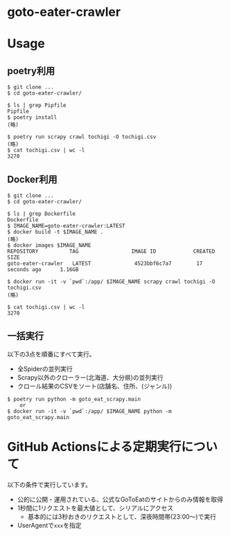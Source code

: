 goto-eater-crawler
===

# Usage

## poetry利用

```
$ git clone ...
$ cd goto-eater-crawler/

$ ls | grep Pipfile
Pipfile
$ poetry install
(略)

$ poetry run scrapy crawl tochigi -O tochigi.csv
(略)
$ cat tochigi.csv | wc -l
3270
```

## Docker利用

```
$ git clone ...
$ cd goto-eater-crawler/

$ ls | grep Dockerfile
Dockerfile
$ IMAGE_NAME=goto-eater-crawler:LATEST
$ docker build -t $IMAGE_NAME .
(略)
$ docker images $IMAGE_NAME
REPOSITORY          TAG                 IMAGE ID            CREATED             SIZE
goto-eater-crawler   LATEST              4523bbf6c7a7        17 seconds ago      1.16GB

$ docker run -it -v `pwd`:/app/ $IMAGE_NAME scrapy crawl tochigi -O tochigi.csv
(略)

$ cat tochigi.csv | wc -l
3270
```

## 一括実行

以下の3点を順番にすべて実行。

* 全Spiderの並列実行
* Scrapy以外のクローラー(北海道、大分県)の並列実行
* クロール結果のCSVをソート(店舗名、住所、(ジャンル))

```
$ poetry run python -m goto_eat_scrapy.main
    or
$ docker run -it -v `pwd`:/app/ $IMAGE_NAME python -m goto_eat_scrapy.main
```


# GitHub Actionsによる定期実行について

以下の条件で実行しています。

* 公的に公開・運用されている、公式なGoToEatのサイトからのみ情報を取得
* 1秒間に1リクエストを最大値として、シリアルにアクセス
  * 基本的には3秒おきのリクエストとして、深夜時間帯(23:00〜)で実行
* UserAgentで`xxx`を指定
